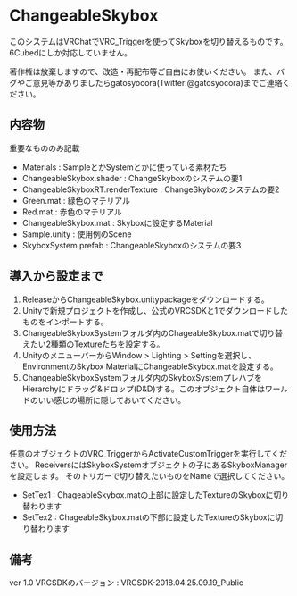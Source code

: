 # ChangeableSkybox

このシステムはVRChatでVRC_Triggerを使ってSkyboxを切り替えるものです。
6Cubedにしか対応していません。

著作権は放棄しますので、改造・再配布等ご自由にお使いください。
また、バグやご意見等がありましたらgatosyocora(Twitter:@gatosyocora)までご連絡ください。

## 内容物
重要なもののみ記載
- Materials : SampleとかSystemとかに使っている素材たち
 - ChangeableSkybox.shader : ChangeSkyboxのシステムの要1
 - ChangeableSkyboxRT.renderTexture : ChangeSkyboxのシステムの要2
 - Green.mat : 緑色のマテリアル
 - Red.mat : 赤色のマテリアル
- ChangeableSkybox.mat : Skyboxに設定するMaterial
- Sample.unity : 使用例のScene
- SkyboxSystem.prefab : ChangeableSkyboxのシステムの要3

## 導入から設定まで
1. ReleaseからChangeableSkybox.unitypackageをダウンロードする。
2. Unityで新規プロジェクトを作成し、公式のVRCSDKと1でダウンロードしたものをインポートする。
3. ChangeableSkyboxSystemフォルダ内のChageableSkybox.matで切り替えたい2種類のTextureたちを設定する。
4. UnityのメニューバーからWindow > Lighting > Settingを選択し、EnvironmentのSkybox MaterialにChangeableSkybox.matを設定する。
5. ChangeableSkyboxSystemフォルダ内のSkyboxSystemプレハブをHierarchyにドラッグ&ドロップ(D&D)する。このオブジェクト自体はワールドのいい感じの場所に隠しておいてください。

## 使用方法
任意のオブジェクトのVRC_TriggerからActivateCustomTriggerを実行してください。
ReceiversにはSkyboxSystemオブジェクトの子にあるSkyboxManagerを設定します。
そのトリガーで切り替えたいものをNameで選択してください。
- SetTex1 : ChageableSkybox.matの上部に設定したTextureのSkyboxに切り替わります
- SetTex2 : ChageableSkybox.matの下部に設定したTextureのSkyboxに切り替わります

## 備考
ver 1.0
VRCSDKのバージョン : VRCSDK-2018.04.25.09.19_Public

